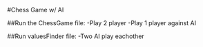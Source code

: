 #Chess Game w/ AI

##Run the ChessGame file:
	-Play 2 player
	-Play 1 player against AI

##Run valuesFinder file:
	-Two AI play eachother